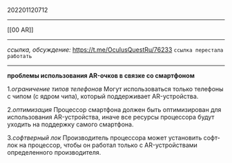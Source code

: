202201120712
***
[[00 AR]]
***
*ссылка, обсуждение:*
https://t.me/OculusQuestRu/76233
`ссылка перестала работать`

***
**проблемы использования AR-очков в связке со смартфоном**

1.*ограничение типов телефонов*
Могут использоваться только телефоны с чипом (с ядром чипа), 
который поддерживает AR-устройства.

2.*оптимизация*
Процессор смартфона должен быть оптимизирован для использования AR-устройства, 
иначе все ресурсы процессора будут уходить на поддержку самого смартфона.

3.*софтверный лок*
Производитель процессора может установить софт-лок на процессор, 
чтобы он работал только с AR-устройствами определенного производителя.